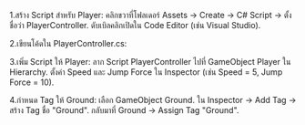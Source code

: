 1.สร้าง Script สำหรับ Player:
  คลิกขวาที่โฟลเดอร์ Assets → Create → C# Script → ตั้งชื่อว่า PlayerController.
  ดับเบิลคลิกเปิดใน Code Editor (เช่น Visual Studio).

2.เขียนโค้ดใน PlayerController.cs:

3.เพิ่ม Script ให้ Player:
  ลาก Script PlayerController ไปที่ GameObject Player ใน Hierarchy.
  ตั้งค่า Speed และ Jump Force ใน Inspector (เช่น Speed = 5, Jump Force = 10).

4.กำหนด Tag ให้ Ground:
  เลือก GameObject Ground. ใน Inspector → Add Tag → สร้าง Tag ชื่อ "Ground".
  กลับมาที่ Ground → Assign Tag "Ground".
